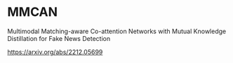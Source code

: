 # MMCAN
Multimodal Matching-aware Co-attention Networks with Mutual Knowledge Distillation for Fake News Detection

https://arxiv.org/abs/2212.05699
